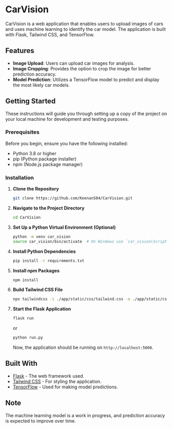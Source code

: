 # CarVision

CarVision is a web application that enables users to upload images of cars and uses machine learning to identify the car model. The application is built with Flask, Tailwind CSS, and TensorFlow.

## Features

- **Image Upload**: Users can upload car images for analysis.
- **Image Cropping**: Provides the option to crop the image for better prediction accuracy.
- **Model Prediction**: Utilizes a TensorFlow model to predict and display the most likely car models.

## Getting Started

These instructions will guide you through setting up a copy of the project on your local machine for development and testing purposes.

### Prerequisites

Before you begin, ensure you have the following installed:
- Python 3.8 or higher
- pip (Python package installer)
- npm (Node.js package manager)

### Installation

1. **Clone the Repository**
    ```bash
    git clone https://github.com/KeenanS04/CarVision.git
    ```

2. **Navigate to the Project Directory**
    ```bash
    cd CarVision
    ```

3. **Set Up a Python Virtual Environment (Optional)**
    ```bash
    python -m venv car_vision
    source car_vision/bin/activate  # On Windows use `car_vision\Scripts\activate`
    ```

4. **Install Python Dependencies**
    ```bash
    pip install -r requirements.txt
    ```

5. **Install npm Packages**
    ```bash
    npm install
    ```

6. **Build Tailwind CSS File**
    ```bash
    npx tailwindcss -i ./app/static/css/tailwind.css -o ./app/static/css/style.css --minify
    ```

7. **Start the Flask Application**
    ```bash
    flask run
    ```
    or
    ```bash
    python run.py
    ```

    Now, the application should be running on `http://localhost:5000`.

## Built With

- [Flask](https://flask.palletsprojects.com/) - The web framework used.
- [Tailwind CSS](https://tailwindcss.com/) - For styling the application.
- [TensorFlow](https://www.tensorflow.org/) - Used for making model predictions.

## Note

The machine learning model is a work in progress, and prediction accuracy is expected to improve over time.

